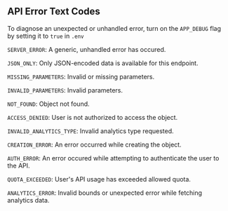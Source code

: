 ## API Error Text Codes
To diagnose an unexpected or unhandled error, turn on the `APP_DEBUG` flag by setting
it to `true` in `.env`

`SERVER_ERROR`: A generic, unhandled error has occured.

`JSON_ONLY`: Only JSON-encoded data is available for this endpoint.

`MISSING_PARAMETERS`: Invalid or missing parameters.

`INVALID_PARAMETERS`: Invalid parameters.

`NOT_FOUND`: Object not found.

`ACCESS_DENIED`: User is not authorized to access the object.

`INVALID_ANALYTICS_TYPE`: Invalid analytics type requested.

`CREATION_ERROR`: An error occurred while creating the object.

`AUTH_ERROR`: An error occured while attempting to authenticate the user to the API.

`QUOTA_EXCEEDED`: User's API usage has exceeded allowed quota.

`ANALYTICS_ERROR`: Invalid bounds or unexpected error while fetching analytics data.
